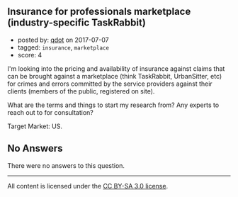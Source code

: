 ## Insurance for professionals marketplace (industry-specific TaskRabbit)

- posted by: [qdot](https://stackexchange.com/users/176688/qdot) on 2017-07-07
- tagged: `insurance`, `marketplace`
- score: 4

<p>I'm looking into the pricing and availability of insurance against claims that can be brought against a marketplace (think TaskRabbit, UrbanSitter, etc) for crimes and errors committed by the service providers against their clients (members of the public, registered on site). </p>

<p>What are the terms and things to start my research from? Any experts to reach out to for consultation? </p>

<p>Target Market: US. </p>


## No Answers

There were no answers to this question.


---

All content is licensed under the [CC BY-SA 3.0 license](https://creativecommons.org/licenses/by-sa/3.0/).
